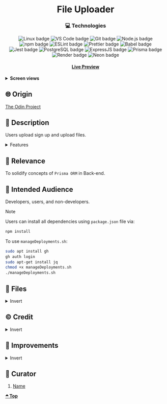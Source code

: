 <div align='center'>

# File Uploader

</div>
<div align='center'>
    <h3>💻 Technologies</h3>
    <img src="https://img.shields.io/badge/Linux-FCC624?style=for-the-badge&logo=linux&logoColor=black" alt="Linux badge">
    <img src="https://img.shields.io/badge/VS_Code-007ACC?style=for-the-badge&logo=visual-studio-code&logoColor=white" alt="VS Code badge">
    <img src="https://img.shields.io/badge/Git-F05032?style=for-the-badge&logo=git&logoColor=white" alt="Git badge">
    <img src="https://img.shields.io/badge/Node.js-43853D?style=for-the-badge&logo=node.js&logoColor=white" alt="Node.js badge">
    <img src="https://img.shields.io/badge/npm-CB3837?style=for-the-badge&logo=npm&logoColor=white" alt="npm badge">
    <img src="https://img.shields.io/badge/ESLint-4B32C3?style=for-the-badge&logo=eslint&logoColor=white" alt="ESLint badge">
    <img src="https://img.shields.io/badge/Prettier-F7B93E?style=for-the-badge&logo=prettier&logoColor=black" alt="Prettier badge">
    <img src="https://img.shields.io/badge/Babel-F7B93E?style=for-the-badge&logo=babel&logoColor=black" alt="Babel badge">
    <img src="https://img.shields.io/badge/Jest-C21325?style=for-the-badge&logo=jest&logoColor=white" alt="Jest badge">
    <img src="https://img.shields.io/badge/PostgreSQL-336791?style=for-the-badge&logo=postgresql&logoColor=white" alt="PostgreSQL badge">
    <img src="https://img.shields.io/badge/Express.js-000000?style=for-the-badge&logo=express&logoColor=white" alt="ExpressJS badge">
    <img src="https://img.shields.io/badge/Prisma-2D3748?style=for-the-badge&logo=prisma&logoColor=white" alt="Prisma badge">
    <img src="https://img.shields.io/badge/Render-46E3B7?style=for-the-badge&logo=render&logoColor=white" alt="Render badge">
    <img src="https://img.shields.io/badge/Neon-00A99D?style=for-the-badge&logo=neon&logoColor=white" alt="Neon badge">
    <h4><a href="https://fileuploader-5pnx.onrender.com//">Live Preview</a></h4>
</div>

<!-- **Demo:** -->

<!-- ![Live Demo](./readme-assets/) -->

<details>

**<summary>Screen views</summary>**

**Desktop View:**

<img src="./readme-assets/desktop.jpg" alt="desktop view">
<br>

**Tablet View:**

<img src="./readme-assets/tablet.jpg" alt="desktop view">
<br>

**Mobile View:**

<img src="./readme-assets/mobile.jpg" alt="desktop view">

</details>

## 🌐 Origin

[The Odin Project](https://www.theodinproject.com/)

## 📝 Description

Users upload sign up and upload files.

<details>
<summary>Features</summary>

- ###

</details>

## 🎯 Relevance

To solidify concepts of `Prisma ORM` in Back-end.

## 👥 Intended Audience

Developers, users, and non-developers.

> [!NOTE]
> Users can install all dependencies using `package.json` file via:
>
> ```bash
> npm install
> ```
>
> To use `manageDeployments.sh`:
>
> ```bash
> sudo apt install gh
> gh auth login
> sudo apt-get install jq
> chmod +x manageDeployments.sh
> ./manageDeployments.sh
> ```

## 📂 Files

<details>
<summary>Invert</summary>

| File                | Description                                                                                                                                                             |
| ------------------- | ----------------------------------------------------------------------------------------------------------------------------------------------------------------------- |
| `src/*`             | Source files that are bundled into the output directory `dist/`.                                                                                                        |
| `src/app.ts`        | The main JavaScript entry point that bundling begins.                                                                                                                   |
| `src/controllers/*` | Functions that handle routes.                                                                                                                                           |
| `src/views/*`       | EJS (Embedded JavaScript) files.                                                                                                                                        |
| `public/*`          | Contains favicon and stylesheet that should be public for deployment service - Render.                                                                                  |
| `prisma/*`          | Contains all files for Prisma database. The sql tables are defined and generated from `schema.prisma` and `/migrations` contains all defined migrations.                |
| `api/`              | Contains `app.js` for deployment service - Render.                                                                                                                      |
| `src/views/*`       | EJS (Embedded JavaScript) files.                                                                                                                                        |
| `dist/*`            | Output files from bundling of files in directory `src/`.                                                                                                                |
| `dist/app.ts`       | Main JavaScript output file that contains the bundled JavaScript code. Code is minified and optimized for deployment (Due to mode set to production in webpack config). |
| `package*`          | Contains details of project and dependencies versions.                                                                                                                  |
| `readme-assets/*`   | Live demo and different screen views used in `README.md`.                                                                                                               |

</details>

## ©️ Credit

<details>
<summary>Invert</summary>

| File | Description |
| ---- | ----------- |

</details>

## 🔄 Improvements

<details>
<summary>Invert</summary>

- [ ] Allow upload of only images
- [ ] Make logIn and SignUp page more presentable

</details>

## 👤 Curator

1. [Name](https://github.com/asdacosta)

**[🞁 Top](#file-uploader)**
